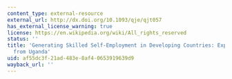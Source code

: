 ```yaml
---
content_type: external-resource
external_url: http://dx.doi.org/10.1093/qje/qjt057
has_external_license_warning: true
license: https://en.wikipedia.org/wiki/All_rights_reserved
status: ''
title: 'Generating Skilled Self-Employment in Developing Countries: Experimental Evidence
  from Uganda'
uid: af55dc3f-21ad-483e-8af4-0653919639d9
wayback_url: ''
---
```

